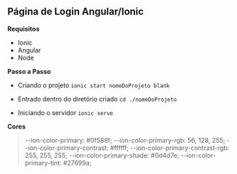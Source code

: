 ## Página de Login Angular/Ionic

**Requisitos**
- Ionic
- Angular
- Node

**Passo a Passo**

- Criando o projeto
`
ionic start nomeDoProjeto blank
`


- Entrado dentro do diretório criado
`
cd ./nomeDoProjeto
`


- Iniciando o servidor
`
ionic serve
`


**Cores**
>--ion-color-primary: #0f588f;
>--ion-color-primary-rgb: 56, 128, 255;
>--ion-color-primary-contrast: #ffffff;
>--ion-color-primary-contrast-rgb: 255, 255, 255;
>--ion-color-primary-shade: #0d4d7e;
> --ion-color-primary-tint: #27699a;

